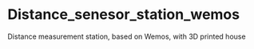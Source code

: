 # Distance_senesor_station_wemos
Distance measurement station, based on Wemos, with 3D printed house
